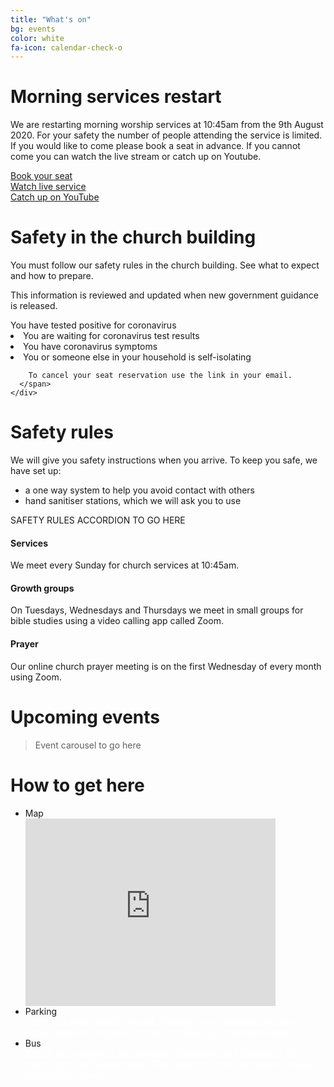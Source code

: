 ```yaml
---
title: "What's on"
bg: events
color: white
fa-icon: calendar-check-o
---
```


# Morning services restart
We are restarting morning worship services at 10:45am from the 9th August 2020. For your safety the number of people attending the service is limited. If you would like to come please book a seat in advance. If you cannot come you can watch the live stream or catch up on Youtube. 

  <div class="rowmaterial">
    <div class="col s12 m4">
      <a class="waves-effect waves-light btn-large" href="https://www.google.com/">Book your seat</a>
    </div>
    <div class="col s12 m4">
      <a class="waves-effect waves-light btn-large" href="https://www.google.com/">Watch live service</a>  
    </div>
    <div class="col s12 m4">
      <a class="waves-effect waves-light btn-large" href="https://www.youtube.com/channel/UCALb0SwFaFdPY2gwOesvb_g/">Catch up on YouTube</a>
    </div>
  </div>


# Safety in the church building
You must follow our safety rules in the church building. See what to expect and how to prepare.

This information is reviewed and updated when new government guidance is released.

<div class="row"
  <div class="col s12">
    <div class="card-panel teal"> 
      <span class="white-text"      
        Do not come to the service if:
          <li> You have tested positive for coronavirus </li>
          <li> You are waiting for coronavirus test results </li>
          <li> You have coronavirus symptoms </li>
          <li> You or someone else in your household is self-isolating </li>

        To cancel your seat reservation use the link in your email.      
      </span>
    </div>
  </div>
</div>

# Safety rules
We will give you safety instructions when you arrive. To keep you safe, we have set up:

- a one way system to help you avoid contact with others
- hand sanitiser stations, which we will ask you to use

SAFETY RULES ACCORDION TO GO HERE

<div class="row features">
  <div class="col s12 m4 feature">
    <i class="fa fa-compass fa-4x">
    </i>
    <h4> Services </h4>
    <p class="feature-description"> We meet every Sunday for church services at 10:45am. </p>
  </div>
  <div class="col s12 m4 feature">
    <i class="fa fa-life-ring fa-4x">
    </i>
    <h4> Growth groups </h4>
    <p class="feature-description"> On Tuesdays, Wednesdays and Thursdays we meet in small groups for bible studies using a video calling app called Zoom. </p>
  </div>
  <div class="col s12 m4 feature">
    <i class="fa fa-arrow-circle-up fa-4x">
    </i>
    <h4> Prayer </h4>
    <p class="feature-description"> Our online church prayer meeting is on the first Wednesday of every month using Zoom. </p>
  </div>
</div>

# Upcoming events

<blockquote>
Event carousel to go here
</blockquote>

# How to get here

<ul class="map collapsible">
  <li>
    <div class="collapsible-header"><i class="fa fa-map-marker fa-4x"></i>Map</div>
    <div class="collapsible-body icontain"><iframe src="https://www.google.com/maps/embed?pb=!1m18!1m12!1m3!1d2357.4899775926147!2d-1.561419883667163!3d53.78076634978253!2m3!1f0!2f0!3f0!3m2!1i1024!2i768!4f13.1!3m3!1m2!1s0x48795e8490a77217%3A0x290545c46afc5b66!2sCity%20Evangelical%20Church%2C%20Leeds!5e0!3m2!1sen!2suk!4v1592462594306!5m2!1sen!2suk" width="400" height="300" frameborder="0" style="border:0;" allowfullscreen="" aria-hidden="false" tabindex="0"></iframe></div>
  </li>
  <li>
    <div class="collapsible-header"><i class="fa fa-car fa-4x"></i>Parking</div>
    <div class="collapsible-body"><span style="color:white">There is a small church carpark. Parking is also available on Elland Road. Please do not park in front of driveways on Malvern Street.</span></div>
  </li>
  <li>
    <div class="collapsible-header"><i class="fa fa-bus fa-4x"></i>Bus</div>
    <div class="collapsible-body"><span style="color:white">Get off the number 10 bus between Headingley and Beeston at the traffic lights on Beeston Road. Then walk for 2 minutes down Cemetery Road to the church.</span></div>
  </li>
</ul>
